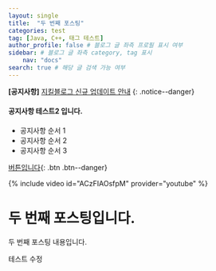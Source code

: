 ```yaml
---
layout: single
title:  "두 번째 포스팅"
categories: test
tag: [Java, C++, 태그 테스트] 
author_profile: false # 블로그 글 좌측 프로필 표시 여부
sidebar: # 블로그 글 좌측 category, tag 표시
    nav: "docs" 
search: true # 해당 글 검색 가능 여부
---
```


**[공지사항]** [지킬블로그 신규 업데이트 안내](https://mmistakes.github.io/minimal-mistakes/docs/quick-start-guide/)
{: .notice--danger}

<div class= "notice--success"> <!--success = 초록색 -->
<h4>공지사항 테스트2 입니다.</h4>
<ul>
    <li> 공지사항 순서 1</li>
    <li> 공지사항 순서 2</li>
    <li> 공지사항 순서 3</li>
</ul>
</div>


[버튼입니다](https://google.com){: .btn .btn--danger} <!-- 버튼 추가 -->


{% include video id="ACzFIAOsfpM" provider="youtube" %} <!-- 유튜브 영상 넣기 -->


# 두 번째 포스팅입니다.
두 번째 포스팅 내용입니다.

테스트 수정
